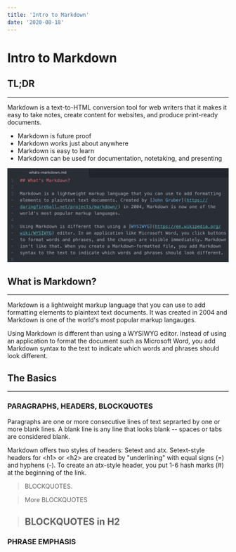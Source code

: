 ```yaml
---
title: 'Intro to Markdown'
date: '2020-08-18'
---
```

# Intro to Markdown 

## TL;DR
***
Markdown is a text-to-HTML conversion tool for web writers that it makes it easy to take notes, create content for websites, and produce print-ready documents.
* Markdown is future proof
* Markdown works just about anywhere
* Markdown is easy to learn
* Markdown can be used for documentation, notetaking, and presenting

![What Markdown looks like in an editor](../public/images/atom.png "What Markdown Looks Like")

## What is Markdown?
***
Markdown is a lightweight markup language that you can use to add formatting elements to plaintext text documents. It was created in 2004 and Markdown is one of the world's most popular markup langauges.

Using Markdown is different than using a WYSIWYG editor. Instead of using an application to format the document such as Microsoft Word, you add Markdown syntax to the text to indicate which words and phrases should look different.  

## The Basics
***          

### PARAGRAPHS, HEADERS, BLOCKQUOTES

Paragraphs are one or more consecutive lines of text seprarted by one or more blank lines. A blank line is any line that looks blank -- spaces or tabs are considered blank.

Markdown offers two styles of headers: Setext and atx. Setext-style headers for \<h1> or \<h2> are created by "underlining" with equal signs (=) and hyphens (-). To create an atx-style header, you put 1-6 hash marks (#) at the beginning of the link.  

> BLOCKQUOTES.

> More BLOCKQUOTES

> ## BLOCKQUOTES in H2

### PHRASE EMPHASIS
